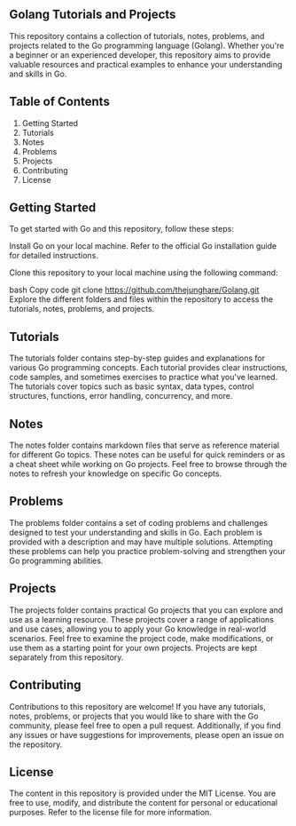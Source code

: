 ## Golang Tutorials and Projects

This repository contains a collection of tutorials, notes, problems, and projects related to the Go programming language (Golang). Whether you're a beginner or an experienced developer, this repository aims to provide valuable resources and practical examples to enhance your understanding and skills in Go.

## Table of Contents

1. Getting Started
2. Tutorials
3. Notes
4. Problems
5. Projects
6. Contributing
7. License

## Getting Started

To get started with Go and this repository, follow these steps:

Install Go on your local machine. Refer to the official Go installation guide for detailed instructions.

Clone this repository to your local machine using the following command:

bash
Copy code
git clone https://github.com/thejunghare/Golang.git
Explore the different folders and files within the repository to access the tutorials, notes, problems, and projects.

## Tutorials

The tutorials folder contains step-by-step guides and explanations for various Go programming concepts. Each tutorial provides clear instructions, code samples, and sometimes exercises to practice what you've learned. The tutorials cover topics such as basic syntax, data types, control structures, functions, error handling, concurrency, and more.

## Notes

The notes folder contains markdown files that serve as reference material for different Go topics. These notes can be useful for quick reminders or as a cheat sheet while working on Go projects. Feel free to browse through the notes to refresh your knowledge on specific Go concepts.

## Problems

The problems folder contains a set of coding problems and challenges designed to test your understanding and skills in Go. Each problem is provided with a description and may have multiple solutions. Attempting these problems can help you practice problem-solving and strengthen your Go programming abilities.

## Projects

The projects folder contains practical Go projects that you can explore and use as a learning resource. These projects cover a range of applications and use cases, allowing you to apply your Go knowledge in real-world scenarios. Feel free to examine the project code, make modifications, or use them as a starting point for your own projects. Projects are kept separately from this repository.

## Contributing

Contributions to this repository are welcome! If you have any tutorials, notes, problems, or projects that you would like to share with the Go community, please feel free to open a pull request. Additionally, if you find any issues or have suggestions for improvements, please open an issue on the repository.

## License

The content in this repository is provided under the MIT License. You are free to use, modify, and distribute the content for personal or educational purposes. Refer to the license file for more information.
